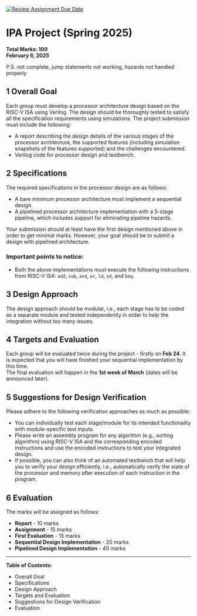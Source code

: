 [![Review Assignment Due Date](https://classroom.github.com/assets/deadline-readme-button-22041afd0340ce965d47ae6ef1cefeee28c7c493a6346c4f15d667ab976d596c.svg)](https://classroom.github.com/a/dBUZnic3)
# IPA Project (Spring 2025)  
**Total Marks: 100**  
**February 6, 2025**  


P.S. not complete, jump statements not working, hazards not handled properly 

## 1 Overall Goal  
Each group must develop a processor architecture design based on the RISC-V ISA using Verilog. The design should be thoroughly tested to satisfy all the specification requirements using simulations. The project submission must include the following:

- A report describing the design details of the various stages of the processor architecture, the supported features (including simulation snapshots of the features supported) and the challenges encountered.
- Verilog code for processor design and testbench.

## 2 Specifications  
The required specifications in the processor design are as follows:

- A bare minimum processor architecture must implement a sequential design.
- A pipelined processor architecture implementation with a 5-stage pipeline, which includes support for eliminating pipeline hazards.

Your submission should at least have the first design mentioned above in order to get minimal marks. However, your goal should be to submit a design with pipelined architecture.  

### Important points to notice:  
- Both the above implementations must execute the following instructions from RISC-V ISA: `add`, `sub`, `and`, `or`, `ld`, `sd`, and `beq`.

## 3 Design Approach  
The design approach should be modular, i.e., each stage has to be coded as a separate module and tested independently in order to help the integration without too many issues.

## 4 Targets and Evaluation  
Each group will be evaluated twice during the project - firstly on **Feb 24**. It is expected that you will have finished your sequential implementation by this time.  
The final evaluation will happen in the **1st week of March** (dates will be announced later).

## 5 Suggestions for Design Verification  
Please adhere to the following verification approaches as much as possible:

- You can individually test each stage/module for its intended functionality with module-specific test inputs.
- Please write an assembly program for any algorithm (e.g., sorting algorithm) using RISC-V ISA and the corresponding encoded instructions and use the encoded instructions to test your integrated design.
- If possible, you can also think of an automated testbench that will help you to verify your design efficiently, i.e., automatically verify the state of the processor and memory after execution of each instruction in the program.

## 6 Evaluation  
The marks will be assigned as follows:

- **Report** - 10 marks  
- **Assignment** - 15 marks  
- **First Evaluation** - 15 marks  
- **Sequential Design Implementation** - 20 marks  
- **Pipelined Design Implementation** - 40 marks  

---  
**Table of Contents:**  
- Overall Goal  
- Specifications  
- Design Approach  
- Targets and Evaluation  
- Suggestions for Design Verification  
- Evaluation  

